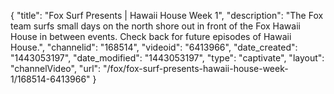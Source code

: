 {
    "title": "Fox Surf Presents | Hawaii House Week 1",
    "description": "The Fox team surfs small days on the north shore out in front of the Fox Hawaii House in between events. Check back for future episodes of Hawaii House.",
    "channelid": "168514",
    "videoid": "6413966",
    "date_created": "1443053197",
    "date_modified": "1443053197",
    "type": "captivate",
    "layout": "channelVideo",
    "url": "\/fox\/fox-surf-presents-hawaii-house-week-1\/168514-6413966"
}